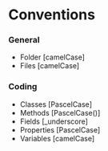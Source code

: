 # Conventions

### General
- Folder [camelCase] 
- Files [camelCase]

### Coding
- Classes [PascelCase]
- Methods [PascelCase()]
- Fields [_underscore]
- Properties [PascelCase]
- Variables [camelCase]
